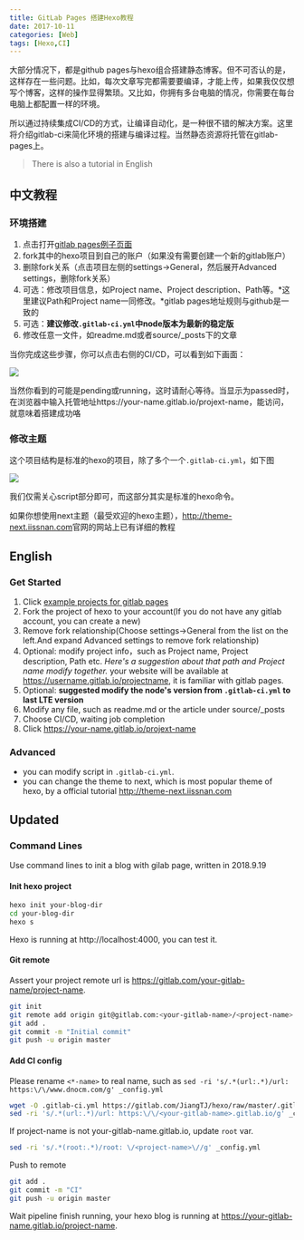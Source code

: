 ```yaml
---
title: GitLab Pages 搭建Hexo教程
date: 2017-10-11
categories: [Web]
tags: [Hexo,CI]
---
```


大部分情况下，都是github pages与hexo组合搭建静态博客。但不可否认的是，这样存在一些问题。比如，每次文章写完都需要要编译，才能上传，如果我仅仅想写个博客，这样的操作显得繁琐。又比如，你拥有多台电脑的情况，你需要在每台电脑上都配置一样的环境。    

所以通过持续集成CI/CD的方式，让编译自动化，是一种很不错的解决方案。这里将介绍gitlab-ci来简化环境的搭建与编译过程。当然静态资源将托管在gitlab-pages上。   

> There is also a tutorial in English

<!-- more -->

## 中文教程

### 环境搭建

1. 点击打开[gitlab pages例子页面](https://gitlab.com/groups/pages)
2. fork其中的hexo项目到自己的账户（如果没有需要创建一个新的gitlab账户）
3. 删除fork关系（点击项目左侧的settings->General，然后展开Advanced settings，删除fork关系）
4. 可选：修改项目信息，如Project name、Project description、Path等。*这里建议Path和Project name一同修改。*gitlab pages地址规则与github是一致的  
5. 可选：**建议修改`.gitlab-ci.yml`中node版本为最新的稳定版**
6. 修改任意一文件，如readme.md或者source/_posts下的文章

当你完成这些步骤，你可以点击右侧的CI/CD，可以看到如下画面：  

![](https://jiangtj.github.io/assets/img/others/ci-1.jpg)  

当然你看到的可能是pending或running，这时请耐心等待。当显示为passed时，在浏览器中输入托管地址https://your-name.gitlab.io/projext-name，能访问，就意味着搭建成功咯    

### 修改主题

这个项目结构是标准的hexo的项目，除了多个一个`.gitlab-ci.yml`，如下图   

![](https://jiangtj.github.io/assets/img/others/ci-2.jpg)  

我们仅需关心script部分即可，而这部分其实是标准的hexo命令。    

如果你想使用next主题（最受欢迎的hexo主题），<http://theme-next.iissnan.com>官网的网站上已有详细的教程    


## English

### Get Started

1. Click [example projects for gitlab pages](https://gitlab.com/groups/pages)
2. Fork the project of hexo to your account(If you do not have any gitlab account, you can create a new)
3. Remove fork relationship(Choose settings->General from the list on the left.And expand Advanced settings to remove fork relationship)
4. Optional: modify project info，such as Project name, Project description, Path etc. *Here's a suggestion about that path and Project name modify together.* your website will be available at https://username.gitlab.io/projectname, it is familiar with gitlab pages.
5. Optional: **suggested modify the node's version from `.gitlab-ci.yml` to last LTE version**
6. Modify any file, such as readme.md or the article under source/_posts
7. Choose CI/CD, waiting job completion
8. Click https://your-name.gitlab.io/projext-name

### Advanced

- you can modify script in `.gitlab-ci.yml`.
- you can change the theme to next, which is most popular theme of hexo, by a official tutorial <http://theme-next.iissnan.com>

## Updated

### Command Lines
Use command lines to init a blog with gilab page, written in 2018.9.19

#### Init hexo project
```bash
hexo init your-blog-dir
cd your-blog-dir
hexo s
```
Hexo is running at http://localhost:4000, you can test it.

#### Git remote
Assert your project remote url is https://gitlab.com/your-gitlab-name/project-name.
```bash
git init
git remote add origin git@gitlab.com:<your-gitlab-name>/<project-name>.git
git add .
git commit -m "Initial commit"
git push -u origin master
```

#### Add CI config  
Please rename `<*-name>` to real name, such as `sed -ri 's/.*(url:.*)/url: https:\/\/www.dnocm.com/g' _config.yml`   
```bash
wget -O .gitlab-ci.yml https://gitlab.com/JiangTJ/hexo/raw/master/.gitlab-ci.yml?inline=false
sed -ri 's/.*(url:.*)/url: https:\/\/<your-gitlab-name>.gitlab.io/g' _config.yml
```
If project-name is not your-gitlab-name.gitlab.io, update `root` var.
```bash
sed -ri 's/.*(root:.*)/root: \/<project-name>\//g' _config.yml
```
Push to remote
```bash
git add .
git commit -m "CI"
git push -u origin master
```
Wait pipeline finish running, your hexo blog is running at https://your-gitlab-name.gitlab.io/project-name.

